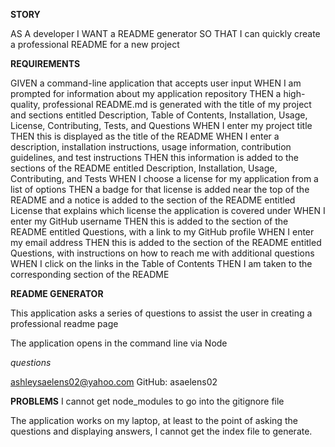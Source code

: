 **STORY**

AS A developer
I WANT a README generator
SO THAT I can quickly create a professional README for a new project

**REQUIREMENTS**

GIVEN a command-line application that accepts user input
WHEN I am prompted for information about my application repository
THEN a high-quality, professional README.md is generated with the title of my project and sections entitled Description, Table of Contents, Installation, Usage, License, Contributing, Tests, and Questions
WHEN I enter my project title
THEN this is displayed as the title of the README
WHEN I enter a description, installation instructions, usage information, contribution guidelines, and test instructions
THEN this information is added to the sections of the README entitled Description, Installation, Usage, Contributing, and Tests
WHEN I choose a license for my application from a list of options
THEN a badge for that license is added near the top of the README and a notice is added to the section of the README entitled License that explains which license the application is covered under
WHEN I enter my GitHub username
THEN this is added to the section of the README entitled Questions, with a link to my GitHub profile
WHEN I enter my email address
THEN this is added to the section of the README entitled Questions, with instructions on how to reach me with additional questions
WHEN I click on the links in the Table of Contents
THEN I am taken to the corresponding section of the README





**README GENERATOR**

This application asks a series of questions to assist the user in creating a professional readme page

The application opens in the command line via Node

_questions_

ashleysaelens02@yahoo.com
GitHub: asaelens02

**PROBLEMS**
I cannot get node_modules to go into the gitignore file

The application works on my laptop, at least to the point of asking the questions and displaying answers, I cannot get the index file to generate. 
